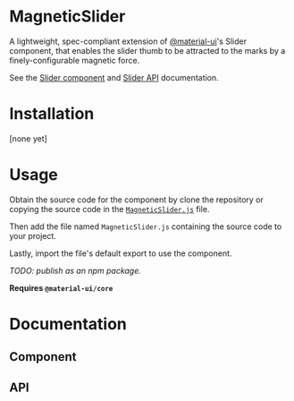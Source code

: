 # MagneticSlider

A lightweight, spec-compliant extension of [@material-ui](https://github.com/mui-org/material-ui)'s Slider component, that enables the slider thumb to be attracted to the marks by a finely-configurable magnetic force.

See the [Slider component](https://material-ui.com/components/slider/) and [Slider API](https://material-ui.com/api/slider/) documentation.

# Installation

[none yet]

# Usage

Obtain the source code for the component by clone the repository or copying the source code in the [`MagneticSlider.js`](./MagneticSlider.js) file. 

Then add the file named `MagneticSlider.js` containing the source code to your project.

Lastly, import the file's default export to use the component.

*TODO: publish as an npm package.*

**Requires `@material-ui/core`**

# Documentation

## Component

## API

